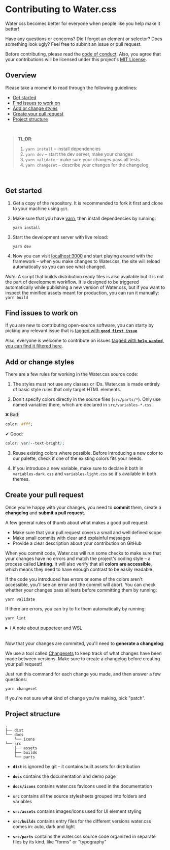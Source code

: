 # Contributing to Water.css

Water.css becomes better for everyone when people like you help make it better!

Have any questions or concerns? Did I forget an element or selector? Does something look ugly? Feel free to submit an issue or pull request.

Before contributing, please read the [code of conduct](CODE_OF_CONDUCT.md). Also, you agree that your contributions will be licensed under this project's [MIT License](../LICENSE.md).

## Overview

Please take a moment to read through the following guidelines:

- [Get started](#get-started)
- [Find issues to work on](#find-issues-to-work-on)
- [Add or change styles](#add-or-change-styles)
- [Create your pull request](#create-your-pull-request)
- [Project structure](#project-structure)

<br>

> **TL;DR**:
> 1. `yarn install` – install dependencies
> 2. `yarn dev` – start the dev server, make your changes
> 3. `yarn validate` – make sure your changes pass all tests
> 4. `yarn changeset` – describe your changes for the changelog

<br>

## Get started

1. Get a copy of the repository. It is recommended to fork it first and clone to your machine using `git`.

2. Make sure that you have [yarn](https://yarnpkg.com), then install dependencies by running:

    ```
    yarn install
    ```

3. Start the development server with live reload:

    ```
    yarn dev
    ```

4. Now you can visit [localhost:3000](http://localhost:3000) and start playing around with the framework – when you make changes to Water.css, the site will reload automatically so you can see what changed.

*Note:* A script that builds distribution ready files is also available but it is not the part of development workflow. It is designed to be triggered automatically while publishing a new version of Water.css, but if you want to inspect the minified assets meant for production, you can run it manually: `yarn build`


## Find issues to work on

If you are new to contributing open-source software, you can starty by picking any relevant issue that is [tagged with **`good first issue`**](
https://github.com/kognise/water.css/contribute).

Also, everyone is welcome to contribute on issues [tagged with **`help wanted`**, you can find it filtered here](https://github.com/kognise/water.css/issues?q=is%3Aopen+is%3Aissue+label%3A%22help+wanted%22).

## Add or change styles

There are a few rules for working in the Water.css source code:

1. The styles must not use any classes or IDs. Water.css is made entirely of basic style rules that only target HTML elements.

2. Don't specify colors directly in the source files (`src/parts/*`). Only use named variables there, which are declared in `src/variables-*.css`.

  ❌ Bad:
  ```css
  color: #fff;
  ```

  ✔ Good:
  ```css
  color: var(--text-bright);
  ```

3. Reuse existing colors where possible. Before introducing a new color to our palette, check if one of the existing colors fits your needs.

4. If you introduce a new variable, make sure to declare it both in `variables-dark.css` and `variables-light.css` so it's available in both themes.

## Create your pull request

Once you're happy with your changes, you need to **commit** them, create a **changelog** and **submit a pull request**.

A few general rules of thumb about what makes a good pull request:

- Make sure that your pull request covers a small and well defined scope
- Make small commits with clear and explainful messages
- Provide a clear description about your contribution on GitHub

When you commit code, Water.css will run some checks to make sure that your changes have no errors and match the project's coding style – a process called **Linting**. It will also verify that all **colors are accessible**, which means they need to have enough contrast to be easily readable.

If the code you introduced has errors or some of the colors aren't accessible, you'll see an error and the commit will abort.
You can check whether your changes pass all tests before committing them by running:

```
yarn validate
```

If there are errors, you can try to fix them automatically by running:

```
yarn lint
```

<details>
  <summary>ℹ A note about puppeteer and WSL</summary>
  <br>
  <blockquote>
    The accessibility checks use puppeteer, a tool that uses Chrome to render websites "headlessly", without a visible interface. In some environments like the <a href="https://aka.ms/wsl">Windows Subsystem for Linux</a>, you'll need to manually configure and run an X-Server in order for puppeteer to work.
  </blockquote>
</details>

<br>

Now that your changes are commited, you'll need to **generate a changelog**:

We use a tool called [Changesets](https://github.com/atlassian/changesets) to keep track of what changes have been made between versions. Make sure to create a changelog before creating your pull request!

Just run this command for each change you made, and then answer a few questions:

```
yarn changeset
```

If you're not sure what kind of change you're making, pick "patch".

## Project structure

```
.
├── dist
└── docs
    └── icons
└── src
    ├── assets
    ├── builds
    └── parts
```

- **`dist`** is ignored by git – it contains built assets for distribution

- **`docs`** contains the documentation and demo page

- **`docs/icons`** contains water.css favicons used in the documentation

- **`src`** contains all the source stylesheets grouped into folders and variables

- **`src/assets`** contains images/icons used for UI element styling

- **`src/builds`** contains entry files for the different versions water.css comes in: auto, dark and light

- **`src/parts`** contains the water.css source code organized in separate files by its kind, like "forms" or "typography"
